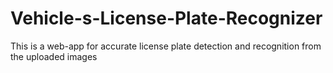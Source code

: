 # Vehicle-s-License-Plate-Recognizer
This is a web-app for accurate license plate detection and recognition from the uploaded images
